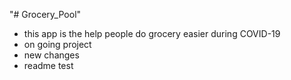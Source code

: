 "# Grocery_Pool" 
- this app is the help people do grocery easier during COVID-19
- on going project
- new changes
- readme test

